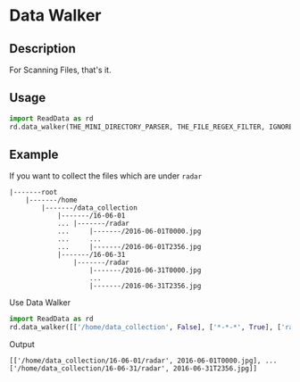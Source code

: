 # Data Walker

## Description
For Scanning Files, that's it.

## Usage
```python
import ReadData as rd
rd.data_walker(THE_MINI_DIRECTORY_PARSER, THE_FILE_REGEX_FILTER, IGNORE_WHEN_DIRECTORY_IS_NOT_EXIST, VERBOSE)
```
## Example
If you want to collect the files which are under ```radar```
```
|-------root
	|-------/home
		|-------/data_collection
			|-------/16-06-01
			...	|-------/radar
			...		|-------/2016-06-01T0000.jpg
			...		...
			...		|-------/2016-06-01T2356.jpg
			|-------/16-06-31
				|-------/radar
					|-------/2016-06-31T0000.jpg
					...
					|-------/2016-06-31T2356.jpg
```

Use Data Walker

```python
import ReadData as rd
rd.data_walker([['/home/data_collection', False], ['*-*-*', True], ['radar', False]], '*.jpg', True, False)
```

Output

```
[['/home/data_collection/16-06-01/radar', 2016-06-01T0000.jpg], ... ['/home/data_collection/16-06-31/radar', 2016-06-31T2356.jpg]]
```
